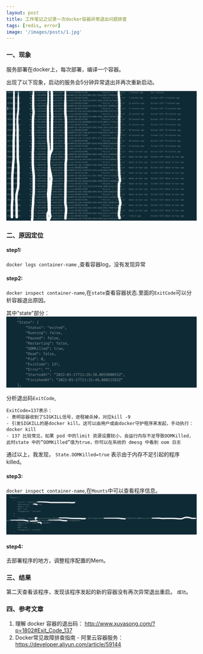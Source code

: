 ```yaml
---
layout: post
title: 工作笔记之记录一次docker容器异常退出问题排查
tags: [redis, error]
image: '/images/posts/1.jpg'
---
```


### 一、现象
服务部署在docker上，每次部署，编译一个容器。

出现了以下现象，启动的服务会5分钟异常退出并再次重新启动。

![现象](/images/posts/记录一次docker容器异常退出问题排查-现象.png)
<!-- 执行命令：docker ps -a -->
### 二、原因定位
#### step1: 
`docker logs container-name` ,查看容器log，没有发现异常

#### step2: 
`docker inspect container-name`,在`state`查看容器状态.里面的`ExitCode`可以分析容器退出原因。

其中“state”部分：
![图片](/images/posts/记录一次docker容器异常退出问题排查-state.png)

分析退出码`ExitCode`,
```
ExitCode=137表示：
- 表明容器收到了SIGKILL信号，进程被杀掉，对应kill -9
- 引发SIGKILL的是docker kill。这可以由用户或由docker守护程序来发起，手动执行：docker kill
- 137 比较常见，如果 pod 中的limit 资源设置较小，会运行内存不足导致OOMKilled，此时state 中的”OOMKilled”值为true，你可以在系统的 dmesg 中看到 oom 日志
```
通过以上，我发现， `State.OOMKilled=true`
表示由于内存不足引起的程序killed。

#### step3:
`docker inspect container-name`,在`Mounts`中可以查看程序信息。
![图片](/images/posts/记录一次docker容器异常退出问题排查-mounts.png)

#### step4:
去部署程序的地方，调整程序配置的Mem。

### 三、结果
第二天查看该程序，发现该程序发起的新的容器没有再次异常退出重启。
`成功`。

### 四、参考文章
1. 理解 docker 容器的退出码： http://www.xuyasong.com/?p=1802#Exit_Code_137
2. Docker常见故障排查指南 - 阿里云容器服务：https://developer.aliyun.com/article/59144
